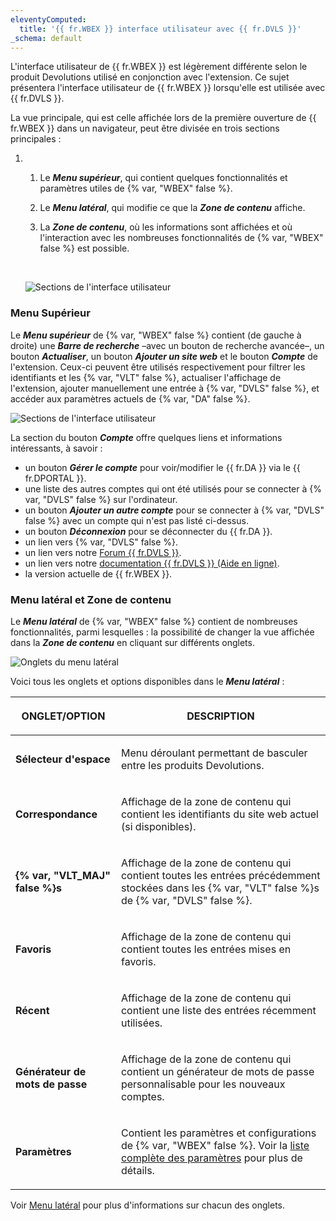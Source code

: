 ```yaml
---
eleventyComputed:
  title: '{{ fr.WBEX }} interface utilisateur avec {{ fr.DVLS }}'
_schema: default
---
```

L'interface utilisateur de {{ fr.WBEX }} est légèrement différente selon le produit Devolutions utilisé en conjonction avec l'extension. Ce sujet présentera l'interface utilisateur de {{ fr.WBEX }} lorsqu'elle est utilisée avec {{ fr.DVLS }}.

La vue principale, qui est celle affichée lors de la première ouverture de {{ fr.WBEX }} dans un navigateur, peut être divisée en trois sections principales :

1. 1. Le ***Menu supérieur***, qui contient quelques fonctionnalités et paramètres utiles de {% var, "WBEX" false %}.
   2. Le ***Menu latéral***, qui modifie ce que la ***Zone de contenu*** affiche.
   3. La ***Zone de contenu***, où les informations sont affichées et où l'interaction avec les nombreuses fonctionnalités de {% var, "WBEX" false %} est possible.

      &nbsp;


   ![Sections de l'interface utilisateur](https://cdnweb.devolutions.net/docs/WEBX4125_2024_2.png "Sections de l'interface utilisateur")

### Menu Supérieur

Le ***Menu supérieur*** de {% var, "WBEX" false %} contient (de gauche à droite) une ***Barre de recherche*** –avec un bouton de recherche avancée–, un bouton ***Actualiser***, un bouton ***Ajouter un site web*** et le bouton ***Compte*** de l'extension. Ceux-ci peuvent être utilisés respectivement pour filtrer les identifiants et les {% var, "VLT" false %}, actualiser l'affichage de l'extension, ajouter manuellement une entrée à {% var, "DVLS" false %}, et accéder aux paramètres actuels de {% var, "DA" false %}.

![Sections de l'interface utilisateur](https://cdnweb.devolutions.net/docs/WEBX4126_2024_2.png "Sections de l'interface utilisateur")

La section du bouton ***Compte*** offre quelques liens et informations intéressants, à savoir :

* un bouton ***Gérer le compte*** pour voir/modifier le {{ fr.DA }} via le {{ fr.DPORTAL }}.
* une liste des autres comptes qui ont été utilisés pour se connecter à {% var, "DVLS" false %} sur l'ordinateur.
* un bouton ***Ajouter un autre compte*** pour se connecter à {% var, "DVLS" false %} avec un compte qui n'est pas listé ci-dessus.
* un bouton ***Déconnexion*** pour se déconnecter du {{ fr.DA }}.
* un lien vers {% var, "DVLS" false %}.
* un lien vers notre [Forum {{ fr.DVLS }}](https://forum.devolutions.net/product/server).
* un lien vers notre [documentation {{ fr.DVLS }} (Aide en ligne)](https://docs.devolutions.net/server/overview/what-is-server/).
* la version actuelle de {{ fr.WBEX }}.

### Menu latéral et Zone de contenu

Le ***Menu latéral*** de {% var, "WBEX" false %} contient de nombreuses fonctionnalités, parmi lesquelles : la possibilité de changer la vue affichée dans la ***Zone de contenu*** en cliquant sur différents onglets.

![Onglets du menu latéral](https://cdnweb.devolutions.net/docs/WEBX4127_2024_2.png "Onglets du menu latéral")

Voici tous les onglets et options disponibles dans le ***Menu latéral*** :

<table><thead><tr><th><p>ONGLET/OPTION</p></th><th><p>DESCRIPTION</p></th></tr></thead><tbody><tr><td><p><strong>Sélecteur d'espace</strong></p></td><td><p>Menu déroulant permettant de basculer entre les produits Devolutions.</p></td></tr><tr><td><p><strong>Correspondance</strong></p></td><td><p>Affichage de la zone de contenu qui contient les identifiants du site web actuel (si disponibles).</p></td></tr><tr><td><p><strong>{% var, "VLT_MAJ" false %}s</strong></p></td><td><p>Affichage de la zone de contenu qui contient toutes les entrées précédemment stockées dans les {% var, "VLT" false %}s de {% var, "DVLS" false %}.</p></td></tr><tr><td><p><strong>Favoris</strong></p></td><td><p>Affichage de la zone de contenu qui contient toutes les entrées mises en favoris.</p></td></tr><tr><td><p><strong>Récent</strong></p></td><td><p>Affichage de la zone de contenu qui contient une liste des entrées récemment utilisées.</p></td></tr><tr><td><p><strong>Générateur de mots de passe</strong></p></td><td><p>Affichage de la zone de contenu qui contient un générateur de mots de passe personnalisable pour les nouveaux comptes.</p></td></tr><tr><td><p><strong>Paramètres</strong></p></td><td><p>Contient les paramètres et configurations de {% var, "WBEX" false %}. Voir la <a href="/workspace/workspace-browser-extension/settings/">liste complète des paramètres</a> pour plus de détails.</p></td></tr></tbody></table>

Voir [Menu latéral](/workspace/workspace-browser-extension/devolutions-server/user-interface/side-menu/) pour plus d'informations sur chacun des onglets.
